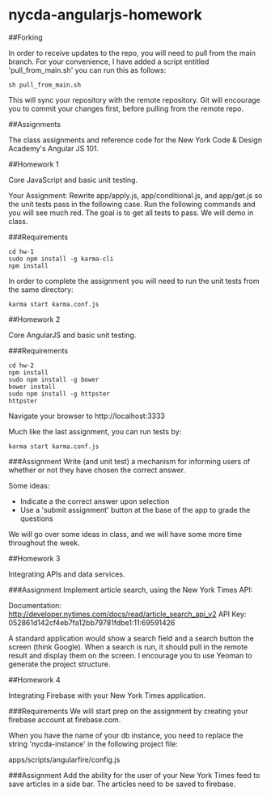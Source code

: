 nycda-angularjs-homework
===============

##Forking

In order to receive updates to the repo, you will need to pull from the main branch. For your convenience, I have added a
script entitled 'pull_from_main.sh' you can run this as follows:

```
sh pull_from_main.sh
```

This will sync your repository with the remote repository. Git will encourage you to commit your changes first, before
pulling from the remote repo.


##Assignments

The class assignments and reference code for the New York Code &amp; Design Academy's Angular JS 101.

##Homework 1

Core JavaScript and basic unit testing.

Your Assignment: Rewrite app/apply.js, app/conditional.js, and app/get.js so the unit tests pass in the following case. 
Run the following commands and you will see much red. The goal is to get all tests to pass. We will demo in class.

###Requirements
```
cd hw-1
sudo npm install -g karma-cli
npm install
```

In order to complete the assignment you will need to run the unit tests from the same directory:

```
karma start karma.conf.js
```

##Homework 2

Core AngularJS and basic unit testing.

###Requirements
```
cd hw-2
npm install
sudo npm install -g bower
bower install
sudo npm install -g httpster
httpster
```

Navigate your browser to http://localhost:3333

Much like the last assignment, you can run tests by:

```
karma start karma.conf.js
```

###Assignment
Write (and unit test) a mechanism for informing users of whether or not they have chosen the correct answer.

Some ideas:
- Indicate a the correct answer upon selection
- Use a 'submit assignment' button at the base of the app to grade the questions

We will go over some ideas in class, and we will have some more time throughout the week.

##Homework 3

Integrating APIs and data services.


###Assignment
Implement article search, using the New York Times API:

Documentation: http://developer.nytimes.com/docs/read/article_search_api_v2
API Key: 052861d142cf4eb7fa12bb79781fdbe1:11:69591426

A standard application would show a search field and a search button the screen (think Google). 
When a search is run, it should pull in the remote result and display them on the screen. I encourage you to
use Yeoman to generate the project structure. 

##Homework 4

Integrating Firebase with your New York Times application.

###Requirements
We will start prep on the assignment by creating your firebase account at firebase.com. 

When you have the name of your db instance, you need to replace the string 'nycda-instance' in the following project file:

apps/scripts/angularfire/config.js


###Assignment
Add the ability for the user of your New York Times feed to save articles in a side bar. The articles need to be saved to firebase.


